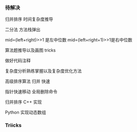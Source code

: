 ### 待解决

归并排序  时间复杂度推导

二分法  方法栈弹出

mid=(left+right)>>1 是左中位数  mid=(left+right+1)>>1是右中位数

算法题推导以及画图  tricks

做好代码注释

复杂度分析熟练掌握以及复杂度优化方法

高级排序算法   归并 快速

指针快速移动  全局删除命令

归并排序  C++ 实现

Python 实现动态数组



### Triicks